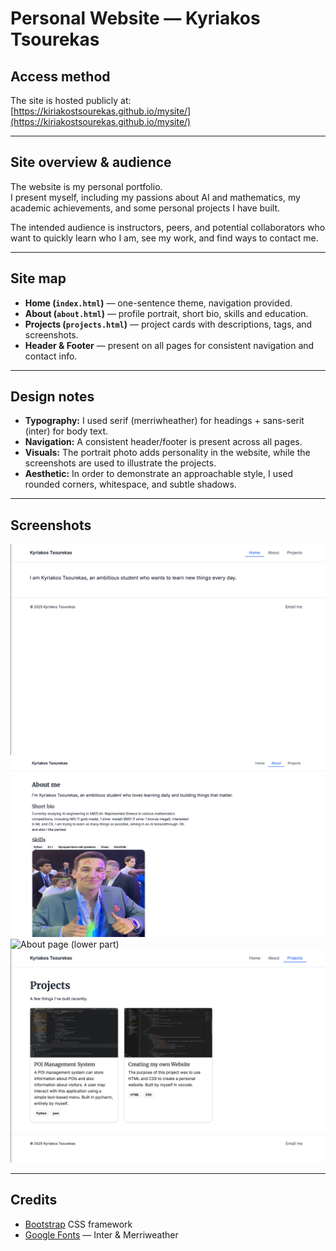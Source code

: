 # Personal Website — Kyriakos Tsourekas

## Access method
The site is hosted publicly at:  
[https://kiriakostsourekas.github.io/mysite/](https://kiriakostsourekas.github.io/mysite/)  


---

## Site overview & audience
The website is my personal portfolio.  
I present myself, including my passions about AI and mathematics, my academic achievements, and some personal projects I have built.  

The intended audience is instructors, peers, and potential collaborators who want to quickly learn who I am, see my work, and find ways to contact me.

---

## Site map
- **Home (`index.html`)** — one-sentence theme, navigation provided.  
- **About (`about.html`)** — profile portrait, short bio, skills and education.  
- **Projects (`projects.html`)** — project cards with descriptions, tags, and screenshots.  
- **Header & Footer** — present on all pages for consistent navigation and contact info.

---

## Design notes
- **Typography:** I used serif (merriwheather) for headings + sans-serit (inter) for body text. 
- **Navigation:** A consistent header/footer is present across all pages.
- **Visuals:** The portrait photo adds personality in the website, while the screenshots are used to illustrate the projects.  
- **Aesthetic:** In order to demonstrate an approachable style, I used rounded corners, whitespace, and subtle shadows.

---

## Screenshots

![Home page](screenshots/home.png)  
![About page (upper part)](screenshots/about1.png)  
![About page (lower part)](screenshort/about2.png)
![Projects page](screenshots/projects.png)  

---

## Credits
- [Bootstrap](https://getbootstrap.com/) CSS framework  
- [Google Fonts](https://fonts.google.com/) — Inter & Merriweather  